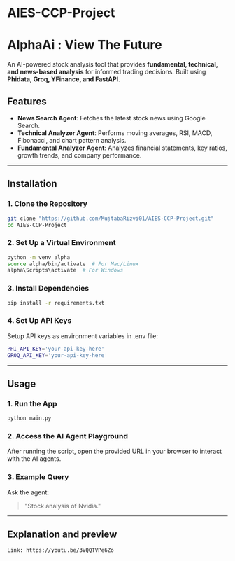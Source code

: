 # AIES-CCP-Project

# AlphaAi : View The Future

An AI-powered stock analysis tool that provides **fundamental, technical, and news-based analysis** for informed trading decisions. Built using **Phidata, Groq, YFinance, and FastAPI**.

## Features
- **News Search Agent**: Fetches the latest stock news using Google Search.
- **Technical Analyzer Agent**: Performs moving averages, RSI, MACD, Fibonacci, and chart pattern analysis.
- **Fundamental Analyzer Agent**: Analyzes financial statements, key ratios, growth trends, and company performance.
---

## Installation

### 1. Clone the Repository
```bash
git clone "https://github.com/MujtabaRizvi01/AIES-CCP-Project.git"
cd AIES-CCP-Project
```

### 2. Set Up a Virtual Environment
```bash
python -m venv alpha
source alpha/bin/activate  # For Mac/Linux
alpha\Scripts\activate  # For Windows
```

### 3. Install Dependencies
```bash
pip install -r requirements.txt
```

### 4. Set Up API Keys
Setup API keys as environment variables in .env file:

```bash
PHI_API_KEY='your-api-key-here'
GROQ_API_KEY='your-api-key-here'
```
---

## Usage
### 1. Run the App
```bash
python main.py
```

### 2. Access the AI Agent Playground
After running the script, open the provided URL in your browser to interact with the AI agents.

### 3. Example Query
Ask the agent:
> "Stock analysis of Nvidia."

---

## Explanation and preview
```bash
Link: https://youtu.be/3VQQTVPe6Zo
```